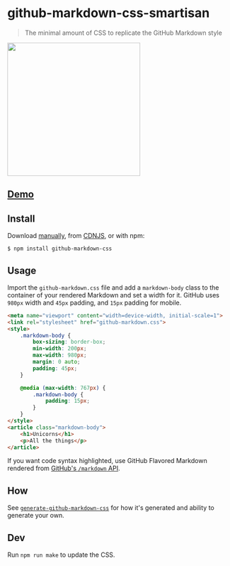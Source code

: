 # github-markdown-css-smartisan

> The minimal amount of CSS to replicate the GitHub Markdown style

[<img src="https://cloud.githubusercontent.com/assets/170270/5219062/f22a978c-7685-11e4-8316-af25b6c89bc0.png" width="300">](http://sindresorhus.com/github-markdown-css)

## [Demo](https://sindresorhus.com/github-markdown-css)

## Install

Download [manually](https://raw.githubusercontent.com/sindresorhus/github-markdown-css/gh-pages/github-markdown.css), from [CDNJS](https://cdnjs.com/libraries/github-markdown-css), or with npm:

```
$ npm install github-markdown-css
```

## Usage

Import the `github-markdown.css` file and add a `markdown-body` class to the container of your rendered Markdown and set a width for it. GitHub uses `980px` width and `45px` padding, and `15px` padding for mobile.

```html
<meta name="viewport" content="width=device-width, initial-scale=1">
<link rel="stylesheet" href="github-markdown.css">
<style>
	.markdown-body {
		box-sizing: border-box;
		min-width: 200px;
		max-width: 980px;
		margin: 0 auto;
		padding: 45px;
	}

	@media (max-width: 767px) {
		.markdown-body {
			padding: 15px;
		}
	}
</style>
<article class="markdown-body">
	<h1>Unicorns</h1>
	<p>All the things</p>
</article>
```

If you want code syntax highlighted, use GitHub Flavored Markdown rendered from [GitHub's `/markdown` API](https://docs.github.com/en/free-pro-team@latest/rest/reference/markdown).

## How

See [`generate-github-markdown-css`](https://github.com/sindresorhus/generate-github-markdown-css) for how it's generated and ability to generate your own.

## Dev

Run `npm run make` to update the CSS.
